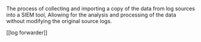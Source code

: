 The process of collecting and importing a copy of the data from log sources into a SIEM tool, Allowing for the analysis and processing of the data without modifying the original source logs.

[[log forwarder]]